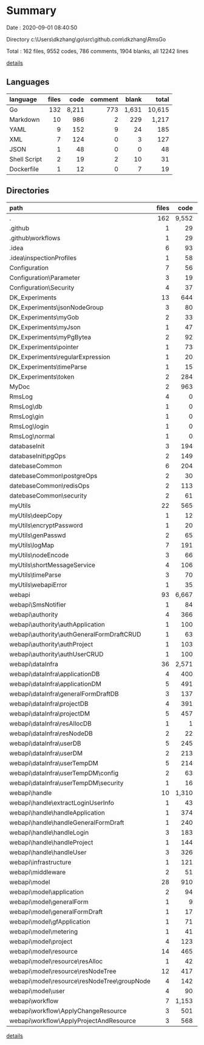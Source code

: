 # Summary

Date : 2020-09-01 08:40:50

Directory c:\Users\dkzhang\go\src\github.com\dkzhang\RmsGo

Total : 162 files,  9552 codes, 786 comments, 1904 blanks, all 12242 lines

[details](details.md)

## Languages
| language | files | code | comment | blank | total |
| :--- | ---: | ---: | ---: | ---: | ---: |
| Go | 132 | 8,211 | 773 | 1,631 | 10,615 |
| Markdown | 10 | 986 | 2 | 229 | 1,217 |
| YAML | 9 | 152 | 9 | 24 | 185 |
| XML | 7 | 124 | 0 | 3 | 127 |
| JSON | 1 | 48 | 0 | 0 | 48 |
| Shell Script | 2 | 19 | 2 | 10 | 31 |
| Dockerfile | 1 | 12 | 0 | 7 | 19 |

## Directories
| path | files | code | comment | blank | total |
| :--- | ---: | ---: | ---: | ---: | ---: |
| . | 162 | 9,552 | 786 | 1,904 | 12,242 |
| .github | 1 | 29 | 0 | 9 | 38 |
| .github\workflows | 1 | 29 | 0 | 9 | 38 |
| .idea | 6 | 93 | 0 | 0 | 93 |
| .idea\inspectionProfiles | 1 | 58 | 0 | 0 | 58 |
| Configuration | 7 | 56 | 8 | 13 | 77 |
| Configuration\Parameter | 3 | 19 | 0 | 5 | 24 |
| Configuration\Security | 4 | 37 | 8 | 8 | 53 |
| DK_Experiments | 13 | 644 | 28 | 113 | 785 |
| DK_Experiments\jsonNodeGroup | 3 | 80 | 0 | 13 | 93 |
| DK_Experiments\myGob | 2 | 33 | 8 | 11 | 52 |
| DK_Experiments\myJson | 1 | 47 | 0 | 8 | 55 |
| DK_Experiments\myPgBytea | 2 | 92 | 0 | 18 | 110 |
| DK_Experiments\pointer | 1 | 73 | 0 | 15 | 88 |
| DK_Experiments\regularExpression | 1 | 20 | 1 | 7 | 28 |
| DK_Experiments\timeParse | 1 | 15 | 0 | 4 | 19 |
| DK_Experiments\token | 2 | 284 | 19 | 37 | 340 |
| MyDoc | 2 | 963 | 2 | 216 | 1,181 |
| RmsLog | 4 | 0 | 0 | 4 | 4 |
| RmsLog\db | 1 | 0 | 0 | 1 | 1 |
| RmsLog\gin | 1 | 0 | 0 | 1 | 1 |
| RmsLog\login | 1 | 0 | 0 | 1 | 1 |
| RmsLog\normal | 1 | 0 | 0 | 1 | 1 |
| databaseInit | 3 | 194 | 2 | 28 | 224 |
| databaseInit\pgOps | 2 | 149 | 2 | 20 | 171 |
| datebaseCommon | 6 | 204 | 32 | 50 | 286 |
| datebaseCommon\postgreOps | 2 | 30 | 9 | 9 | 48 |
| datebaseCommon\redisOps | 2 | 113 | 20 | 28 | 161 |
| datebaseCommon\security | 2 | 61 | 3 | 13 | 77 |
| myUtils | 22 | 565 | 133 | 159 | 857 |
| myUtils\deepCopy | 1 | 12 | 0 | 3 | 15 |
| myUtils\encryptPassword | 1 | 20 | 0 | 4 | 24 |
| myUtils\genPasswd | 2 | 65 | 4 | 14 | 83 |
| myUtils\logMap | 7 | 191 | 83 | 57 | 331 |
| myUtils\nodeEncode | 3 | 66 | 5 | 13 | 84 |
| myUtils\shortMessageService | 4 | 106 | 40 | 36 | 182 |
| myUtils\timeParse | 3 | 70 | 1 | 24 | 95 |
| myUtils\webapiError | 1 | 35 | 0 | 8 | 43 |
| webapi | 93 | 6,667 | 580 | 1,296 | 8,543 |
| webapi\SmsNotifier | 1 | 84 | 0 | 18 | 102 |
| webapi\authority | 4 | 366 | 12 | 48 | 426 |
| webapi\authority\authApplication | 1 | 100 | 3 | 13 | 116 |
| webapi\authority\authGeneralFormDraftCRUD | 1 | 63 | 3 | 10 | 76 |
| webapi\authority\authProject | 1 | 103 | 3 | 13 | 119 |
| webapi\authority\authUserCRUD | 1 | 100 | 3 | 12 | 115 |
| webapi\dataInfra | 36 | 2,571 | 98 | 544 | 3,213 |
| webapi\dataInfra\applicationDB | 4 | 400 | 7 | 65 | 472 |
| webapi\dataInfra\applicationDM | 5 | 491 | 8 | 88 | 587 |
| webapi\dataInfra\generalFormDraftDB | 3 | 137 | 0 | 26 | 163 |
| webapi\dataInfra\projectDB | 4 | 391 | 17 | 89 | 497 |
| webapi\dataInfra\projectDM | 5 | 457 | 27 | 123 | 607 |
| webapi\dataInfra\resAllocDB | 1 | 1 | 0 | 1 | 2 |
| webapi\dataInfra\resNodeDB | 2 | 22 | 0 | 17 | 39 |
| webapi\dataInfra\userDB | 5 | 245 | 12 | 35 | 292 |
| webapi\dataInfra\userDM | 2 | 213 | 21 | 50 | 284 |
| webapi\dataInfra\userTempDM | 5 | 214 | 6 | 50 | 270 |
| webapi\dataInfra\userTempDM\config | 2 | 63 | 1 | 13 | 77 |
| webapi\dataInfra\userTempDM\security | 1 | 16 | 0 | 5 | 21 |
| webapi\handle | 10 | 1,310 | 80 | 213 | 1,603 |
| webapi\handle\extractLoginUserInfo | 1 | 43 | 26 | 9 | 78 |
| webapi\handle\handleApplication | 1 | 374 | 2 | 58 | 434 |
| webapi\handle\handleGeneralFormDraft | 1 | 240 | 15 | 37 | 292 |
| webapi\handle\handleLogin | 3 | 183 | 23 | 40 | 246 |
| webapi\handle\handleProject | 1 | 144 | 0 | 20 | 164 |
| webapi\handle\handleUser | 3 | 326 | 14 | 49 | 389 |
| webapi\infrastructure | 1 | 121 | 20 | 30 | 171 |
| webapi\middleware | 2 | 51 | 14 | 16 | 81 |
| webapi\model | 28 | 910 | 198 | 211 | 1,319 |
| webapi\model\application | 2 | 94 | 3 | 18 | 115 |
| webapi\model\generalForm | 1 | 9 | 0 | 2 | 11 |
| webapi\model\generalFormDraft | 1 | 17 | 1 | 4 | 22 |
| webapi\model\gfApplication | 1 | 71 | 6 | 18 | 95 |
| webapi\model\metering | 1 | 41 | 0 | 9 | 50 |
| webapi\model\project | 4 | 123 | 109 | 30 | 262 |
| webapi\model\resource | 14 | 465 | 16 | 102 | 583 |
| webapi\model\resource\resAlloc | 1 | 42 | 0 | 8 | 50 |
| webapi\model\resource\resNodeTree | 12 | 417 | 16 | 92 | 525 |
| webapi\model\resource\resNodeTree\groupNode | 4 | 142 | 5 | 27 | 174 |
| webapi\model\user | 4 | 90 | 63 | 28 | 181 |
| webapi\workflow | 7 | 1,153 | 154 | 183 | 1,490 |
| webapi\workflow\ApplyChangeResource | 3 | 501 | 107 | 77 | 685 |
| webapi\workflow\ApplyProjectAndResource | 3 | 568 | 41 | 89 | 698 |

[details](details.md)